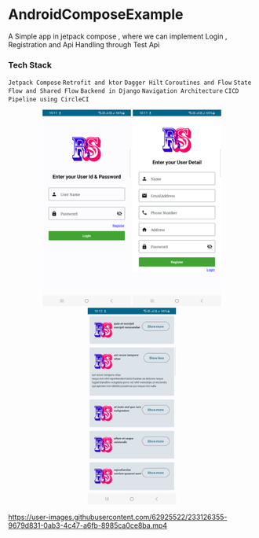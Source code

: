 # AndroidComposeExample 

A Simple app in jetpack compose , where we can implement Login , Registration and Api Handling through Test Api

### Tech Stack

`Jetpack Compose`
`Retrofit and ktor`
`Dagger Hilt`
`Coroutines and Flow`
`State Flow and Shared Flow`
`Backend in Django`
`Navigation Architecture`
`CICD Pipeline using CircleCI`

<p align="center">
<img src="screenshot/login.png" height="400">
<img src="screenshot/registration.png" height="400">
<img src="screenshot/dashboard.png" height="400">
</p>



https://user-images.githubusercontent.com/62925522/233126355-9679d831-0ab3-4c47-a6fb-8985ca0ce8ba.mp4

